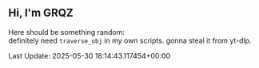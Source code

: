 ## Hi, I'm GRQZ
Here should be something random:  
definitely need `traverse_obj` in my own scripts. gonna steal it from yt-dlp.


Last Update: 2025-05-30 18:14:43.117454+00:00
